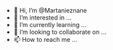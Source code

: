 - 👋 Hi, I’m @Martanieznane
- 👀 I’m interested in ...
- 🌱 I’m currently learning ...
- 💞️ I’m looking to collaborate on ...
- 📫 How to reach me ...

<!---
Martanieznane/Martanieznane is a ✨ special ✨ repository because its `README.md` (this file) appears on your GitHub profile.
You can click the Preview link to take a look at your changes.
--->
